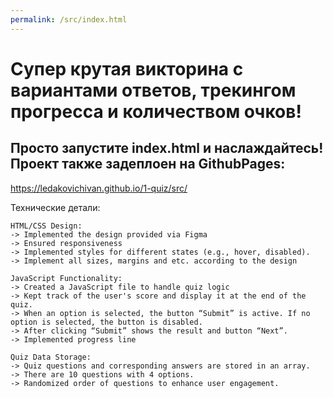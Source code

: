 ```yaml
---
permalink: /src/index.html
---
```


# Супер крутая викторина с вариантами ответов, трекингом прогресса и количеством очков!

## Просто запустите index.html и наслаждайтесь! Проект также задеплоен на GithubPages:

https://ledakovichivan.github.io/1-quiz/src/

Технические детали:

```
HTML/CSS Design:
-> Implemented the design provided via Figma
-> Ensured responsiveness
-> Implemented styles for different states (e.g., hover, disabled).
-> Implement all sizes, margins and etc. according to the design

JavaScript Functionality:
-> Created a JavaScript file to handle quiz logic
-> Kept track of the user's score and display it at the end of the quiz.
-> When an option is selected, the button “Submit” is active. If no option is selected, the button is disabled.
-> After clicking “Submit” shows the result and button “Next”.
-> Implemented progress line

Quiz Data Storage:
-> Quiz questions and corresponding answers are stored in an array.
-> There are 10 questions with 4 options.
-> Randomized order of questions to enhance user engagement.
```
